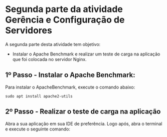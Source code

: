 # Segunda parte da atividade Gerência e Configuração de Servidores
A segunda parte desta atividade tem objetivo:
- Instalar o Apache Benchmark e realizar um teste de carga na aplicação que foi colocada no servidor Nginx.

## 1º Passo - Instalar o Apache Benchmark:
Para instalar o ApacheBenchmark, execute o comando abaixo:
```
sudo apt install apache2-utils
```

## 2º Passo - Realizar o teste de carga na aplicação
Abra a sua aplicação em sua IDE de preferência. Logo após, abra o terminal e execute o seguinte comando:
